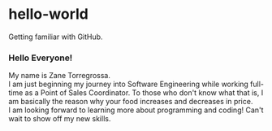 # hello-world
Getting familiar with GitHub.

### Hello Everyone!

My name is Zane Torregrossa. <br />
I am just beginning my journey into Software Engineering while working full-time as a Point of Sales Coordinator. To those who don't know what that is, I am basically the reason why your food increases and decreases in price. <br />
I am looking forward to learning more about programming and coding! Can't wait to show off my new skills. <br />
